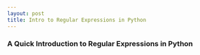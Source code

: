```yaml
---
layout: post
title: Intro to Regular Expressions in Python
---
```


<h3>A Quick Introduction to Regular Expressions in Python</h3>

